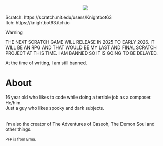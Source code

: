 <p align="center"><img align="center" src="https://github.com/user-attachments/assets/64655632-0862-4210-8f21-95d48a922b15"></img></p>
Scratch: https://scratch.mit.edu/users/Knightbot63<br>
Itch: https://knightbot63.itch.io<br>

> [!WARNING]  
> THE NEXT SCRATCH GAME WILL RELEASE IN 2025 TO EARLY 2026. IT WILL BE AN RPG AND THAT WOULD BE MY LAST AND FINAL SCRATCH PROJECT AT THIS TIME. I AM BANNED SO IT IS GOING TO BE DELAYED.
>
> At the time of writing, I am still banned.
# About
16 year old who likes to code while doing a terrible job as a composer. He/him.<br>
Just a guy who likes spooky and dark subjects.<br><br><br>I'm also the creator of The Adventures of Caseoh, The Demon Soul and other things.<br><br>
<sub> PFP is from Erma.</sub>
